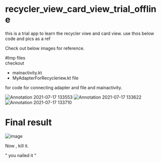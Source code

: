 # recycler_view_card_view_trial_offline
this is a trial app to learn the recycler viwe and card view.  use thos below code and pics as a ref


Check out below images for reference.

#Imp files  
checkout 
-  mainactivity.kt 
- MyAdapterForRecycleriew.kt file

for code for connecting adapter and file and mainactivity.

![Annotation 2021-07-17 133553](https://user-images.githubusercontent.com/58788722/126030750-e036a7db-3f20-4b28-ac7e-c81847a0fbbe.png)
![Annotation 2021-07-17 133622](https://user-images.githubusercontent.com/58788722/126030752-fc67d0c7-0a46-4fa5-9321-c4fa52573413.png)
![Annotation 2021-07-17 133710](https://user-images.githubusercontent.com/58788722/126030753-c118d2fb-6f06-4bab-b1eb-4ea86d7fc13f.png)

# Final result

![image](https://user-images.githubusercontent.com/58788722/126030874-e23411a3-317c-491b-9883-70322df89d8b.png)


 Now ,   kill it.

" you  nailed it "
